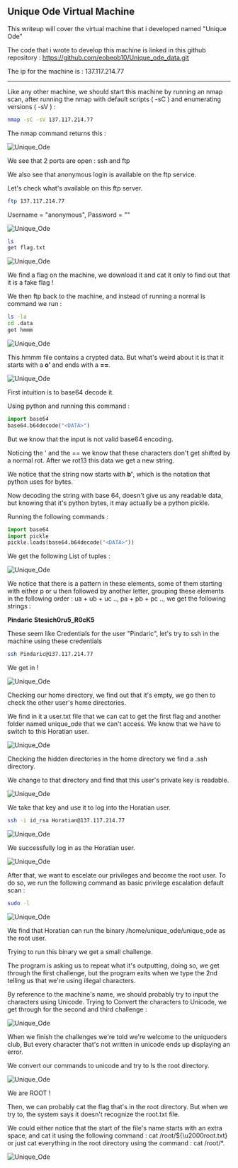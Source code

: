 ## Unique Ode Virtual Machine

This writeup will cover the virtual machine that i developed named "Unique Ode"

The code that i wrote to develop this machine is linked in this github repository : https://github.com/eobeob10/Unique_ode_data.git


The ip for the machine is : 137.117.214.77

--- 

Like any other machine, we should start this machine by running an nmap scan, after running the nmap with default scripts ( -sC ) and enumerating versions ( -sV ) :

```bash
nmap -sC -sV 137.117.214.77
```


The nmap command returns this :

![Unique_Ode](https://github.com/eobeob10/eobeob10.github.io/blob/main/_posts/unique_ode/1.png?raw=true)


We see that 2 ports are open : ssh and ftp

We also see that anonymous login is available on the ftp service.

Let's check what's available on this ftp server.

```bash
ftp 137.117.214.77
```

Username = "anonymous", Password = ""

![Unique_Ode](https://github.com/eobeob10/eobeob10.github.io/blob/main/_posts/unique_ode/2.png?raw=true)


```bash
ls
get flag.txt
```
![Unique_Ode](https://github.com/eobeob10/eobeob10.github.io/blob/main/_posts/unique_ode/3.png?raw=true)


We find a flag on the machine, we download it and cat it only to find out that it is a fake flag ! 

We then ftp back to the machine, and instead of running a normal ls command we run :

```bash
ls -la
cd .data
get hmmm
```

![Unique_Ode](https://github.com/eobeob10/eobeob10.github.io/blob/main/_posts/unique_ode/5.png?raw=true)

This hmmm file contains a crypted data. But what's weird about it is that it starts with a <b> o' </b> and ends with a <b>==</b>.

![Unique_Ode](https://github.com/eobeob10/eobeob10.github.io/blob/main/_posts/unique_ode/6.png?raw=true)

First intuition is to base64 decode it.

Using python and running this command : 

```python
import base64
base64.b64decode("<DATA>")
```

But we know that the input is not valid base64 encoding.

Noticing the ' and the == we know that these characters don't get shifted by a normal rot. After we rot13 this data we get a new string.

We notice that the string now starts with <b>b'</b>, which is the notation that python uses for bytes. 

Now decoding the string with base 64, doesn't give us any readable data, but knowing that it's python bytes, it may actually be a python pickle.

Running the following commands :

```python
import base64
import pickle
pickle.loads(base64.b64decode("<DATA>"))
```
We get the following List of tuples : 

![Unique_Ode](https://github.com/eobeob10/eobeob10.github.io/blob/main/_posts/unique_ode/7.png?raw=true)


We notice that there is a pattern in these elements, some of them starting with either p or u then followed by another letter, grouping these elements in the following order : ua + ub + uc .., pa + pb + pc .., we get the following strings : 

<b>Pindaric</b>
<b>Stesich0ru5_R0cK5</b>

These seem like Credentials for the user "Pindaric", let's try to ssh in the machine using these credentials 

```bash
ssh Pindaric@137.117.214.77
```

We get in !

![Unique_Ode](https://github.com/eobeob10/eobeob10.github.io/blob/main/_posts/unique_ode/8.png?raw=true)

Checking our home directory, we find out that it's empty, we go then to check the other user's home directories.

We find in it a user.txt file that we can cat to get the first flag and another folder named unique_ode that we can't access. We know that we have to switch to this Horatian user.

![Unique_Ode](https://github.com/eobeob10/eobeob10.github.io/blob/main/_posts/unique_ode/9.png?raw=true)

Checking the hidden directories in the home directory we find a .ssh directory.

We change to that directory and find that this user's private key is readable.

![Unique_Ode](https://github.com/eobeob10/eobeob10.github.io/blob/main/_posts/unique_ode/10.png?raw=true)

We take that key and use it to log into the Horatian user.

```bash
ssh -i id_rsa Horatian@137.117.214.77
```
![Unique_Ode](https://github.com/eobeob10/eobeob10.github.io/blob/main/_posts/unique_ode/11.png?raw=true)

We successfully log in as the Horatian user.

![Unique_Ode](https://github.com/eobeob10/eobeob10.github.io/blob/main/_posts/unique_ode/12.png?raw=true)

After that, we want to escelate our privileges and become the root user. To do so, we run the following command as basic privilege escalation default scan :

```bash
sudo -l
```
![Unique_Ode](https://github.com/eobeob10/eobeob10.github.io/blob/main/_posts/unique_ode/13.png?raw=true)

We find that Horatian can run the binary /home/unique_ode/unique_ode as the root user.

Trying to run this binary we get a small challenge. 

The program is asking us to repeat what it's outputting, doing so, we get through the first challenge, but the program exits when we type the 2nd telling us that we're using illegal characters.

By reference to the machine's name, we should probably try to input the characters using Unicode.
Trying to Convert the characters to Unicode, we get through for the second and third challenge : 

![Unique_Ode](https://github.com/eobeob10/eobeob10.github.io/blob/main/_posts/unique_ode/14.png?raw=true)

When we finish the challenges we're told we're welcome to the uniquoders club, But every character that's not written in unicode ends up displaying an error. 

We convert our commands to unicode and try to ls the root directory.

![Unique_Ode](https://github.com/eobeob10/eobeob10.github.io/blob/main/_posts/unique_ode/15.png?raw=true)

We are ROOT !

Then, we can probably cat the flag that's in the root directory. But when we try to, the system says it doesn't recognize the root.txt file.

We could either notice that the start of the file's name starts with an extra space, and cat it using the following command : cat /root/${\u2000root.txt} or just cat everything in the root directory using the command : cat /root/*.

![Unique_Ode](https://github.com/eobeob10/eobeob10.github.io/blob/main/_posts/unique_ode/16.png?raw=true)




